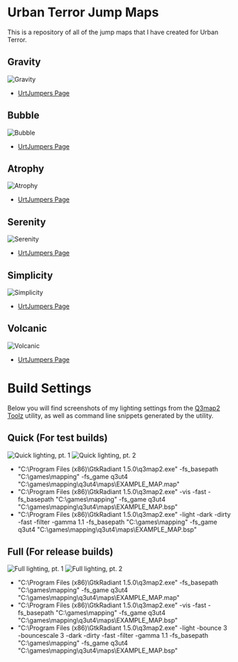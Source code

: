 # Urban Terror Jump Maps
This is a repository of all of the jump maps that I have created for Urban Terror.

## Gravity
![Gravity](/_docs/banners/gravity.jpg)
* [UrtJumpers Page](http://www.urtjumpers.com/map.php?id=570)

## Bubble
![Bubble](/_docs/banners/bubble.jpg)
* [UrtJumpers Page](http://www.urtjumpers.com/map.php?id=562)

## Atrophy
![Atrophy](/_docs/banners/atrophy.jpg)
* [UrtJumpers Page](http://www.urtjumpers.com/map.php?id=575)

## Serenity
![Serenity](/_docs/banners/serenity.jpg)
* [UrtJumpers Page](http://www.urtjumpers.com/map.php?id=543)

## Simplicity
![Simplicity](/_docs/banners/simplicity.jpg)
* [UrtJumpers Page](http://www.urtjumpers.com/map.php?id=530)

## Volcanic
![Volcanic](/_docs/banners/volcanic.jpg)
* [UrtJumpers Page](http://www.urtjumpers.com/map.php?id=524)

# Build Settings
Below you will find screenshots of my lighting settings from the [Q3map2 Toolz](https://jkhub.org/files/file/1567-q3map2toolz/) utility, as well as command line snippets generated by the utility.
## Quick (For test builds)
![Quick lighting, pt. 1](/_docs/q3map2toolz/quick-1.png)
![Quick lighting, pt. 2](/_docs/q3map2toolz/quick-2.png)
* "C:\Program Files (x86)\GtkRadiant 1.5.0\q3map2.exe" -fs_basepath "C:\games\mapping" -fs_game q3ut4  "C:\games\mapping\q3ut4\maps\EXAMPLE_MAP.map"
* "C:\Program Files (x86)\GtkRadiant 1.5.0\q3map2.exe" -vis -fast -fs_basepath "C:\games\mapping" -fs_game q3ut4  "C:\games\mapping\q3ut4\maps\EXAMPLE_MAP.bsp"
* "C:\Program Files (x86)\GtkRadiant 1.5.0\q3map2.exe" -light -dark -dirty -fast -filter -gamma 1.1 -fs_basepath "C:\games\mapping" -fs_game q3ut4  "C:\games\mapping\q3ut4\maps\EXAMPLE_MAP.bsp"

## Full (For release builds)
![Full lighting, pt. 1](/_docs/q3map2toolz/full-1.png)
![Full lighting, pt. 2](/_docs/q3map2toolz/full-2.png)
* "C:\Program Files (x86)\GtkRadiant 1.5.0\q3map2.exe" -fs_basepath "C:\games\mapping" -fs_game q3ut4  "C:\games\mapping\q3ut4\maps\EXAMPLE_MAP.map"
* "C:\Program Files (x86)\GtkRadiant 1.5.0\q3map2.exe" -vis -fast -fs_basepath "C:\games\mapping" -fs_game q3ut4  "C:\games\mapping\q3ut4\maps\EXAMPLE_MAP.bsp"
* "C:\Program Files (x86)\GtkRadiant 1.5.0\q3map2.exe" -light -bounce 3 -bouncescale 3 -dark -dirty -fast -filter -gamma 1.1 -fs_basepath "C:\games\mapping" -fs_game q3ut4  "C:\games\mapping\q3ut4\maps\EXAMPLE_MAP.bsp"
